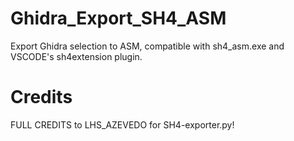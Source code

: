 # Ghidra_Export_SH4_ASM
Export Ghidra selection to ASM, compatible with sh4_asm.exe and VSCODE's sh4extension plugin.

# Credits
FULL CREDITS to LHS_AZEVEDO for SH4-exporter.py!
